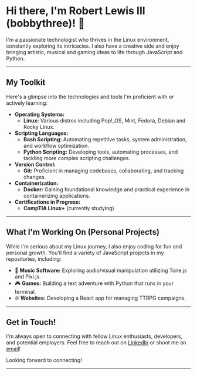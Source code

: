 # Hi there, I'm Robert Lewis III (bobbythree)! 👋  

I'm a passionate technologist who thrives in the Linux environment, constantly exploring its intricacies. I also have a creative side and enjoy bringing artistic, musical and gaming ideas to life through JavaScript and Python.  

---

## My Toolkit  

Here's a glimpse into the technologies and tools I'm proficient with or actively learning:  
* **Operating Systems:**  
    * **Linux:** Various distros including Pop!_OS, Mint, Fedora, Debian and Rocky Linux.  
* **Scripting Languages:**  
    * **Bash Scripting:** Automating repetitive tasks, system administration, and workflow optimization.  
    * **Python Scripting:** Developing tools, automating processes, and tackling more complex scripting challenges.  
* **Version Control:**  
    * **Git:** Proficient in managing codebases, collaborating, and tracking changes.  
* **Containerization:**  
    * **Docker:** Gaining foundational knowledge and practical experience in containerizing applications.  
* **Certifications in Progress:**  
    * **CompTIA Linux+** (currently studying)  

---

## What I'm Working On (Personal Projects)  

While I'm serious about my Linux journey, I also enjoy coding for fun and personal growth. You'll find a variety of JavaScript projects in my repositories, including:  

* 🎵 **Music Software:** Exploring audio/visual manipulation utilizing Tone.js and Pixi.js.  
* 🎮 **Games:** Building a text adventure with Python that runs in your terminal.  
* 🌐 **Websites:** Developing a React app for managing TTRPG campaigns.  

---

## Get in Touch!  

I'm always open to connecting with fellow Linux enthusiasts, developers, and potential employers. Feel free to reach out on [LinkedIn](https://www.linkedin.com/in/bobbythree) or shoot me an [email](mailto:bobbythr33@gmail.com)!  

Looking forward to connecting!  

---
